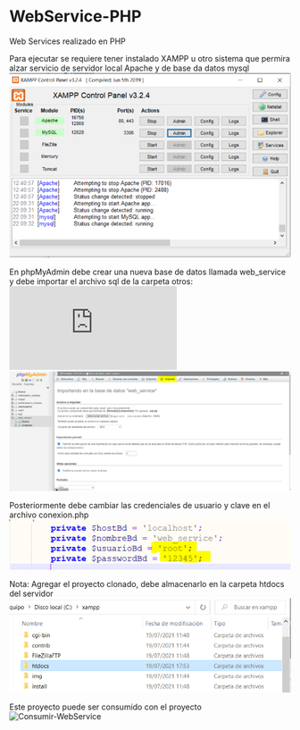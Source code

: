 # WebService-PHP
Web Services realizado en PHP

Para ejecutar se requiere tener instalado XAMPP u otro sistema que permira alzar servicio de servidor local  Apache y de base da datos mysql
![alt text](https://github.com/SebastianCarvajal/WebService-PHP/blob/main/otros/Captura1.PNG)


En phpMyAdmin debe crear una nueva base de datos llamada web_service y debe importar el archivo sql de la carpeta otros: ![web_service.sql](https://github.com/SebastianCarvajal/WebService-PHP/blob/main/otros/web_service.sql)
![alt text](https://github.com/SebastianCarvajal/WebService-PHP/blob/main/otros/Captura2.PNG)


Posteriormente debe cambiar las credenciales de usuario y clave en el archivo conexion.php
![alt text](https://github.com/SebastianCarvajal/WebService-PHP/blob/main/otros/Captura4.PNG)




Nota: Agregar el proyecto clonado, debe almacenarlo en la carpeta htdocs del servidor
![alt text](https://github.com/SebastianCarvajal/WebService-PHP/blob/main/otros/Captura3.PNG)


Este proyecto puede ser consumido con el proyecto ![Consumir-WebService](https://github.com/SebastianCarvajal/Consumir-WebService)

